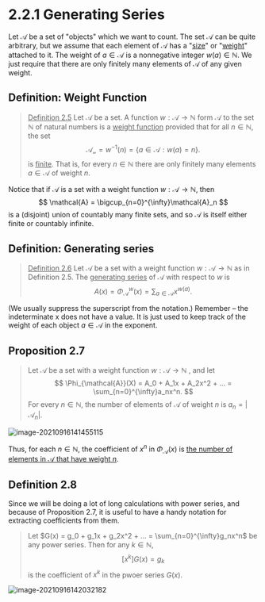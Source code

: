 # 2.2.1 Generating Series

Let $\mathcal{A}$ be a set of "objects" which we want to count. The set $\mathcal{A}$ can be quite arbitrary, but we assume that each element of $\mathcal{A}$ has a "<u>size</u>" or "<u>weight</u>" attached to it. The weight of $a \in \mathcal{A}$ is a nonnegative integer $w(a) \in \mathbb N$. We just require that there are only finitely many elements of $\mathcal{A}$ of any given weight.

## Definition: Weight Function

> <u>Definition 2.5</u> Let $\mathcal{A}$ be a set. A function $w: \mathcal{A} \rightarrow \mathbb N$ form $\mathcal{A}$ to the set $\mathbb N$ of natural numbers is a <u>weight function</u> provided that for all $n \in \mathbb N$, the set
> $$
> \mathcal{A_n} = w^{-1}(n) = \{a\in \mathcal{A} : w(a) = n \}.
> $$
> is <u>finite</u>. That is, for every $n \in \mathbb N$ there are only finitely many elements $a \in \mathcal{A}$ of weight $n$.

Notice that if $\mathcal{A}$ is a set with a weight function $w: \mathcal{A} \rightarrow \mathbb N$, then
$$
\mathcal{A} = \bigcup_{n=0}^{\infty}\mathcal{A}_n
$$
is a (disjoint) union of countably many finite sets, and so $\mathcal{A}$ is itself either finite or countably infinite.



## Definition: Generating series

><u>Definition 2.6</u> Let $\mathcal{A}$ be a set with a weight function $w: \mathcal{A} \rightarrow \mathbb N$ as in Definition 2.5. The <u>generating series</u> of $\mathcal{A}$ with respect to $w$ is
>$$
>A(x) = \Phi_{\mathcal{A}}^{w}(x) = \sum_{a\in\mathcal{A}}x^{w(a)}.
>$$
>

(We usually suppress the superscript from the notation.) Remember – the indeterminate x does not have a value. It is just used to keep track of the weight of each object $a \in \mathcal{A}$ in the exponent.

## Proposition 2.7

>Let $\mathcal{A}$ be a set with a weight function $w: \mathcal{A} \rightarrow \mathbb N$ , and let
>$$
>\Phi_{\mathcal{A}}(X) = A_0 + A_1x + A_2x^2 + ... = \sum_{n=0}^{\infty}a_nx^n.
>$$
>For every $n\in\mathbb N$, the number of elements of $\mathcal{A}$ of weight $n$ is $a_n = |\mathcal{A}_n|$.

![image-20210916141455115](D:\dev\AllNote\.mdnote\assets\image-20210916141455115.png)

Thus, for each $n \in \mathbb N$, the coefficient of $x^n$ in $\Phi_{\mathcal{A}}(x)$ is <u>the number of elements in $\mathcal{A}$ that have weight $n$</u>.

## Definition 2.8

Since we will be doing a lot of long calculations with power series, and because of Proposition 2.7, it is useful to have a handy notation for extracting coefficients from them.

>Let $G(x) = g_0 + g_1x + g_2x^2 + ... = \sum_{n=0}^{\infty}g_nx^n$ be any power series. Then for any $k \in \mathbb N$,
>$$
>[x^k]G(x) = g_k
>$$
>is the coefficient of $x^k$ in the pwoer series $G(x)$.

![image-20210916142032182](D:\dev\AllNote\.mdnote\assets\image-20210916142032182.png)

